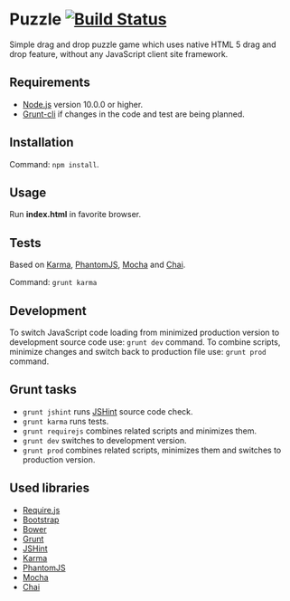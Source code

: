 # Puzzle [![Build Status](https://travis-ci.org/dawid-drelichowski/puzzle.png?branch=master)](https://travis-ci.org/dawid-drelichowski/puzzle)

Simple drag and drop puzzle game which uses native HTML 5 drag and drop feature, without any JavaScript client site framework.

## Requirements

* [Node.js](https://nodejs.org/) version 10.0.0 or higher.
* [Grunt-cli](https://github.com/gruntjs/grunt-cli) if changes in the code and test are being planned.

## Installation

Command: `npm install`.

## Usage

Run **index.html** in favorite browser.

## Tests

Based on [Karma](http://karma-runner.github.io/), [PhantomJS](http://phantomjs.org/), [Mocha](http://mochajs.org/) and [Chai](http://chaijs.com/).

Command: `grunt karma`

## Development

To switch JavaScript code loading from minimized production version to development source code use: `grunt dev` command.
To combine scripts, minimize changes and switch back to production file use: `grunt prod` command.

## Grunt tasks

* `grunt jshint` runs [JSHint](http://jshint.com/) source code check.
* `grunt karma` runs tests.
* `grunt requirejs` combines related scripts and minimizes them.
* `grunt dev` switches to development version.
* `grunt prod` combines related scripts, minimizes them and switches to production version.


## Used libraries

* [Require.js](http://requirejs.org/)
* [Bootstrap](http://getbootstrap.com/)
* [Bower](http://bower.io/)
* [Grunt](http://gruntjs.com/)
* [JSHint](http://jshint.com/)
* [Karma](http://karma-runner.github.io/)
* [PhantomJS](http://phantomjs.org/)
* [Mocha](http://mochajs.org/)
* [Chai](http://chaijs.com/)